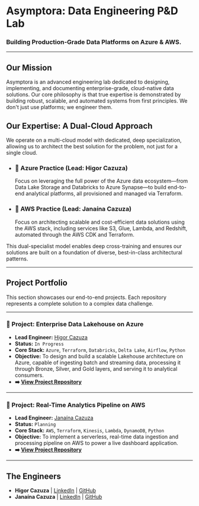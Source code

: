 # Asymptora: Data Engineering P&D Lab

### Building Production-Grade Data Platforms on Azure & AWS.

---

## Our Mission

Asymptora is an advanced engineering lab dedicated to designing, implementing, and documenting enterprise-grade, cloud-native data solutions. Our core philosophy is that true expertise is demonstrated by building robust, scalable, and automated systems from first principles. We don't just use platforms; we engineer them.

## Our Expertise: A Dual-Cloud Approach

We operate on a multi-cloud model with dedicated, deep specialization, allowing us to architect the best solution for the problem, not just for a single cloud.

* ### 🔷 **Azure Practice (Lead: Higor Cazuza)**
    Focus on leveraging the full power of the Azure data ecosystem—from Data Lake Storage and Databricks to Azure Synapse—to build end-to-end analytical platforms, all provisioned and managed via Terraform.

* ### 🔶 **AWS Practice (Lead: Janaína Cazuza)**
    Focus on architecting scalable and cost-efficient data solutions using the AWS stack, including services like S3, Glue, Lambda, and Redshift, automated through the AWS CDK and Terraform.

This dual-specialist model enables deep cross-training and ensures our solutions are built on a foundation of diverse, best-in-class architectural patterns.

---

## Project Portfolio

This section showcases our end-to-end projects. Each repository represents a complete solution to a complex data challenge.

---

### 🔹 Project: Enterprise Data Lakehouse on Azure
* **Lead Engineer:** [Higor Cazuza](https://github.com/higorcazuza81)
* **Status:** `In Progress`
* **Core Stack:** `Azure`, `Terraform`, `Databricks`, `Delta Lake`, `Airflow`, `Python`
* **Objective:** To design and build a scalable Lakehouse architecture on Azure, capable of ingesting batch and streaming data, processing it through Bronze, Silver, and Gold layers, and serving it to analytical consumers.
* **➡️ [View Project Repository](https://github.com/Asymptora/PROJECT-REPO-LINK-HERE)**

---

### 🔸 Project: Real-Time Analytics Pipeline on AWS
* **Lead Engineer:** [Janaína Cazuza](https://github.com/janainacazuza)
* **Status:** `Planning`
* **Core Stack:** `AWS`, `Terraform`, `Kinesis`, `Lambda`, `DynamoDB`, `Python`
* **Objective:** To implement a serverless, real-time data ingestion and processing pipeline on AWS to power a live dashboard application.
* **➡️ [View Project Repository](https://github.com/Asymptora/PROJECT-REPO-LINK-HERE)**

---

## The Engineers

* **Higor Cazuza** | [LinkedIn](https://www.linkedin.com/in/higorcazuza/) | [GitHub](https://github.com/higorcazuza81)
* **Janaína Cazuza** | [LinkedIn](https://www.linkedin.com/in/janainacazuza/) | [GitHub](https://github.com/janainacazuza)
